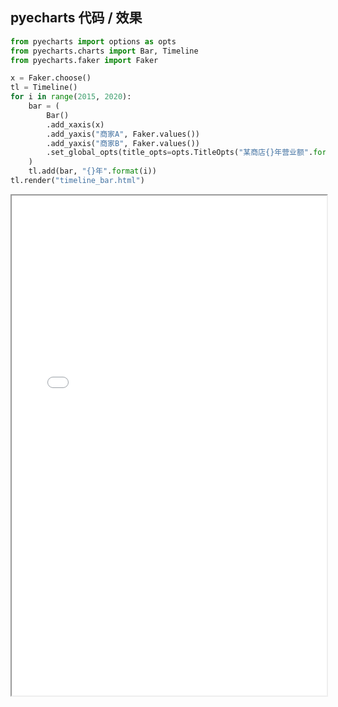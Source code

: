 
## pyecharts 代码 / 效果

```python
from pyecharts import options as opts
from pyecharts.charts import Bar, Timeline
from pyecharts.faker import Faker

x = Faker.choose()
tl = Timeline()
for i in range(2015, 2020):
    bar = (
        Bar()
        .add_xaxis(x)
        .add_yaxis("商家A", Faker.values())
        .add_yaxis("商家B", Faker.values())
        .set_global_opts(title_opts=opts.TitleOpts("某商店{}年营业额".format(i)))
    )
    tl.add(bar, "{}年".format(i))
tl.render("timeline_bar.html")

```

<iframe width="100%" height="800px" src="Timeline/timeline_bar.html"></iframe>
